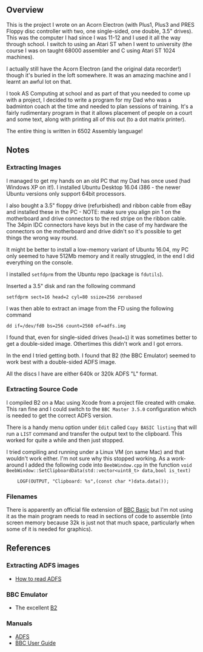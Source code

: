 ## Overview

This is the project I wrote on an Acorn Electron (with Plus1, Plus3 and PRES 
Floppy disc controller with two, one single-sided, one double, 3.5" drives).
This was the computer I had since I was 11-12 and I used it all the way 
through school.  I switch to using an Atari ST when I went to university 
(the course I was on taught 68000 assembler and C using Atari ST 1024 
machines).

I actually still have the Acorn Electron (and the original data recorder!) 
though it's buried in the loft somewhere.  It was an amazing machine and 
I learnt an awful lot on that.

I took AS Computing at school and as part of that you needed to come up 
with a project, I decided to write a program for my Dad who was a 
badminton coach at the time and needed to plan sessions of training.  It's a
fairly rudimentary program in that it allows placement of people on a court
and some text, along with printing all of this out (to a dot matrix printer).

The entire thing is written in 6502 Assembly language!


## Notes

### Extracting Images

I managed to get my hands on an old PC that my Dad has once used (had Windows XP
on it!).  I installed Ubuntu Desktop 16.04 i386 - the newer Ubuntu versions only
support 64bit processors.

I also bought a 3.5" floppy drive (refurbished) and ribbon cable from eBay and 
installed these in the PC - NOTE: make sure you align pin 1 on the motherboard 
and drive connectors to the red stripe on the ribbon cable.  The 34pin IDC
connectors have keys but in the case of my hardware the connectors on the 
motherboard and drive didn't so it's possible to get things the wrong way round.

It might be better to install a low-memory variant of Ubuntu 16.04, my PC only 
seemed to have 512Mb memory and it really struggled, in the end I did 
everything on the console.

I installed `setfdprm` from the Ubuntu repo (package is `fdutils`). 

Inserted a 3.5" disk and ran the following command

```
setfdprm sect=16 head=2 cyl=80 ssize=256 zerobased
```

I was then able to extract an image from the FD using the following command

```
dd if=/dev/fd0 bs=256 count=2560 of=adfs.img
```

I found that, even for single-sided drives (`head=1`) it was sometimes
better to get a double-sided image.  Othertimes this didn't work and I got
errors.

In the end I tried getting both.  I found that B2 (the BBC Emulator) seemed to
work best with a double-sided ADFS image.

All the discs I have are either 640k or 320k ADFS "L" format.

### Extracting Source Code

I compiled B2 on a Mac using Xcode from a project file created with cmake.
This ran fine and I could switch to the `BBC Master 3.5.0` configuration 
which is needed to get the correct ADFS version.

There is a handy menu option under `Edit` called `Copy BASIC listing` that 
will run a `LIST` command and transfer the output text to the clipboard.
This worked for quite a while and then just stopped.

I tried compiling and running under a Linux VM (on same Mac) and that wouldn't
work either.  I'm not sure why this stopped working.  As a work-around I added the following code into `BeebWindow.cpp` in the function 
`void BeebWindow::SetClipboardData(std::vector<uint8_t> data,bool is_text)`

```
    LOGF(OUTPUT, "Clipboard: %s",(const char *)data.data());
```


### Filenames

There is apparently an official file extension of [BBC Basic](https://fileinfo.com/extension/bbc) but I'm not using it as the main program needs to read in 
sections of code to assemble (into screen memory because 32k is just not that 
much space, particularly when some of it is needed for graphics).



## References

### Extracting ADFS images

* [How to read ADFS](http://www.adsb.co.uk/bbc/linux/)

### BBC Emulator

* The excellent [B2](https://github.com/tom-seddon/b2)

### Manuals

* [ADFS](http://chrisacorns.computinghistory.org.uk/docs/Acorn/Manuals/Acorn_ADFSUG.pdf)
* [BBC User Guide](http://central.kaserver5.org/Kasoft/Typeset/BBC/Contents.html)
